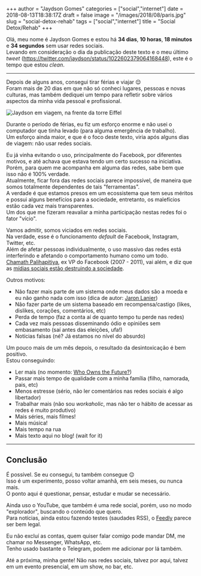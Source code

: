 +++
author = "Jaydson Gomes"
categories = ["social","internet"]
date = 2018-08-13T18:38:17Z
draft = false
image = "/images/2018/08/paris.jpg"
slug = "social-detox-rehab"
tags = ["social","internet"]
title = "Social Detox/Rehab"
+++

Olá, meu nome é Jaydson Gomes e estou há **34 dias**, **10 horas**, **18 minutos** e **34 segundos** sem usar redes sociais.  
Levando em consideração o dia da publicação deste texto e o meu último *tweet* (https://twitter.com/jaydson/status/1022602379064168448), este é o tempo que estou *clean*.  

___

Depois de alguns anos, consegui tirar férias e viajar 😌  
Foram mais de 20 dias em que não só conheci lugares, pessoas e novas culturas, mas também dediquei um tempo para refletir sobre vários aspectos da minha vida pessoal e profissional.  

![Jaydson em viagem, na frente da torre Eiffel](/images/2018/08/paris.jpg)  

Durante o período de férias, eu fiz um esforço enorme e não usei o computador que tinha levado (para alguma emergência de trabalho).  
Um esforço ainda maior, e que é o foco deste texto, viria após alguns dias de viagem: não usar redes sociais.  

Eu já vinha evitando o uso, principalmente do Facebook, por diferentes motivos, e até achava que estava tendo um certo sucesso na iniciativa.  
Porém, para quem me acompanha em alguma das redes, sabe bem que isso não é 100% verdade.  
Atualmente, ficar fora das redes sociais parece impossível, de maneira que somos totalmente dependentes de tais "ferramentas".  
A verdade é que estamos presos em um ecossistema que tem seus méritos e possui alguns benefícios para a sociedade, entretanto, os malefícios estão cada vez mais transparentes.  
Um dos que me fizeram reavaliar a minha participação nestas redes foi o fator "vício".  

Vamos admitir, somos viciados em redes sociais.  
Na verdade, esse é o funcionamento *default* de Facebook, Instagram, Twitter, etc.  
Além de afetar pessoas individualmente, o uso massivo das redes está interferindo e afetando o comportamento humano como um todo.  
[Chamath Palihapitiya](https://en.wikipedia.org/wiki/Chamath_Palihapitiya), ex VP do Facebook (2007 - 2011), vai além, e diz que as [mídias sociais estão destruindo a sociedade](https://www.washingtonpost.com/news/the-switch/wp/2017/12/12/former-facebook-vp-says-social-media-is-destroying-society-with-dopamine-driven-feedback-loops/?utm_term=.cc12c7d0f1b5).  


Outros motivos:  

- Não fazer mais parte de um sistema onde meus dados são a moeda e eu não ganho nada com isso (dica de autor: [Jaron Lanier](https://en.wikipedia.org/wiki/Jaron_Lanier))
- Não fazer parte de um sistema baseado em recompensa/castigo (likes, dislikes, corações, comentários, etc)
- Perda de tempo (faz a conta aí de quanto tempo tu perde nas redes)
- Cada vez mais pessoas disseminando ódio e opiniões sem embasamento (saí antes das eleições, ufa!)
- Notícias falsas (né? Já estamos no nível do absurdo)

Um pouco mais de um mês depois, o resultado da desintoxicação é bem positivo.  
Estou conseguindo:  

- Ler mais (no momento: [Who Owns the Future?](https://www.goodreads.com/book/show/15802693-who-owns-the-future))
- Passar mais tempo de qualidade com a minha família (filho, namorada, pais, etc)
- Menos estresse (sério, não ler comentários nas redes sociais é algo libertador)
- Trabalhar mais (não sou *workaholic*, mas não ter o hábito de acessar as redes é muito produtivo)
- Mais séries, mais filmes!
- Mais música!
- Mais tempo na rua
- Mais texto aqui no blog! (wait for it)

___

## Conclusão
É possível. Se eu consegui, tu também consegue 😌  
Isso é um experimento, posso voltar amanhã, em seis meses, ou nunca mais.  
O ponto aqui é questionar, pensar, estudar e mudar se necessário.  

Ainda uso o YouTube, que também é uma rede social, porém, uso no modo "explorador", buscando o conteúdo que quero.  
Para notícias, ainda estou fazendo testes (saudades RSS), o [Feedly](https://feedly.com/) parece ser bem legal.  

Eu não excluí as contas, quem quiser falar comigo pode mandar DM, me chamar no Messenger, WhatsApp, etc.  
Tenho usado bastante o Telegram, podem me adicionar por lá também.

Até a próxima, minha gente! Não nas redes sociais, talvez por aqui, talvez em um evento presencial, em um show, no bar, etc.


